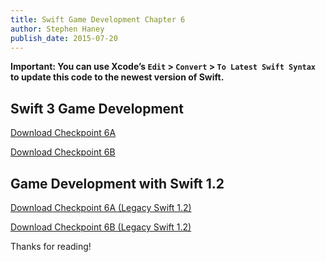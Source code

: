 ```yaml
---
title: Swift Game Development Chapter 6
author: Stephen Haney
publish_date: 2015-07-20
---
```


**Important: You can use Xcode’s `Edit` > `Convert` > `To Latest Swift Syntax` to update this code to the newest version of Swift.**

## Swift 3 Game Development

<a href="https://github.com/StephenHaney/game-development-with-swift-assets/blob/main/chapter-6/swift-3/Checkpoint-6A.zip?raw=true">Download Checkpoint 6A</a>

<a href="https://github.com/StephenHaney/game-development-with-swift-assets/blob/main/chapter-6/swift-3/Checkpoint-6B.zip?raw=true">Download Checkpoint 6B</a>

## Game Development with Swift 1.2

<a href="https://github.com/StephenHaney/game-development-with-swift-assets/blob/main/chapter-6/swift-1/Checkpoint-6A.zip?raw=true">Download Checkpoint 6A (Legacy Swift 1.2)</a>

<a href="https://github.com/StephenHaney/game-development-with-swift-assets/blob/main/chapter-6/swift-1/Checkpoint-6B.zip?raw=true">Download Checkpoint 6B (Legacy Swift 1.2)</a>

Thanks for reading!
